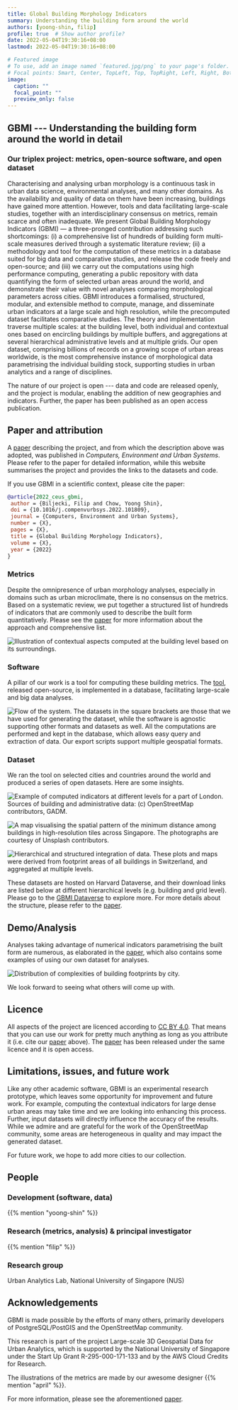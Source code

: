 ```yaml
---
title: Global Building Morphology Indicators
summary: Understanding the building form around the world
authors: [yoong-shin, filip]
profile: true  # Show author profile?
date: 2022-05-04T19:30:16+08:00
lastmod: 2022-05-04T19:30:16+08:00

# Featured image
# To use, add an image named `featured.jpg/png` to your page's folder.
# Focal points: Smart, Center, TopLeft, Top, TopRight, Left, Right, BottomLeft, Bottom, BottomRight.
image:
  caption: ""
  focal_point: ""
  preview_only: false
---
```


## GBMI --- Understanding the building form around the world in detail

### Our triplex project: metrics, open-source software, and open dataset

Characterising and analysing urban morphology is a continuous task in urban data science, environmental analyses, and many other domains. As the availability and quality of data on them have been increasing, buildings have gained more attention. However, tools and data facilitating large-scale studies, together with an interdisciplinary consensus on metrics, remain scarce and often inadequate. We present Global Building Morphology Indicators (GBMI) — a three-pronged contribution addressing such shortcomings: (i) a comprehensive list of hundreds of building form multi-scale measures derived through a systematic literature review; (ii) a methodology and tool for the computation of these metrics in a database suited for big data and comparative studies, and release the code freely and open-source; and (iii) we carry out the computations using high performance computing, generating a public repository with data quantifying the form of selected urban areas around the world, and demonstrate their value with novel analyses comparing morphological parameters across cities. GBMI introduces a formalised, structured, modular, and extensible method to compute, manage, and disseminate urban indicators at a large scale and high resolution, while the precomputed dataset facilitates comparative studies. The theory and implementation traverse multiple scales: at the building level, both individual and contextual ones based on encircling buildings by multiple buffers, and aggregations at several hierarchical administrative levels and at multiple grids. Our open dataset, comprising billions of records on a growing scope of urban areas worldwide, is the most comprehensive instance of morphological data parametrising the individual building stock, supporting studies in urban analytics and a range of disciplines.

The nature of our project is open --- data and code are released openly, and the project is modular, enabling the addition of new geographies and indicators.
Further, the paper has been published as an open access publication.

## Paper and attribution

A [paper](https://doi.org/10.1016/j.compenvurbsys.2022.101809) describing the project, and from which the description above was adopted, was published in _Computers, Environment and Urban Systems_.
Please refer to the paper for detailed information, while this website summarises the project and provides the links to the datasets and code.

If you use GBMI in a scientific context, please cite the paper:

```bibtex
@article{2022_ceus_gbmi,
 author = {Biljecki, Filip and Chow, Yoong Shin},
 doi = {10.1016/j.compenvurbsys.2022.101809},
 journal = {Computers, Environment and Urban Systems},
 number = {X},
 pages = {X},
 title = {Global Building Morphology Indicators},
 volume = {X},
 year = {2022}
}
```


### Metrics

Despite the omnipresence of urban morphology analyses, especially in domains such as urban microclimate, there is no consensus on the metrics. 
Based on a systematic review, we put together a structured list of hundreds of indicators that are commonly used to describe the built form quantitatively. 
Please see the [paper](https://doi.org/10.1016/j.compenvurbsys.2022.101809) for more information about the approach and comprehensive list.

![](buffer-horizontal.png "Illustration of contextual aspects computed at the building level based on its surroundings.")

### Software

A pillar of our work is a tool for computing these building metrics.
The [tool](https://github.com/ualsg/global-building-morphology-indicators), released open-source, is implemented in a database, facilitating large-scale and big data analyses.

![](flow.png "Flow of the system. The datasets in the square brackets are those that we have used for generating the dataset, while the software is agnostic supporting other formats and datasets as well. All the computations are performed and kept in the database, which allows easy query and extraction of data. Our export scripts support multiple geospatial formats.")

### Dataset

We ran the tool on selected cities and countries around the world and produced a series of open datasets.
Here are some insights.

![](london.png "Example of computed indicators at different levels for a part of London. Sources of building and administrative data: (c) OpenStreetMap contributors, GADM.")


![](Singapore.png "A map visualising the spatial pattern of the minimum distance among buildings in high-resolution tiles across Singapore. The photographs are courtesy of Unsplash contributors.")


![](switzerland.png "Hierarchical and structured integration of data. These plots and maps were derived from footprint areas of all buildings in Switzerland, and aggregated at multiple levels.")

These datasets are hosted on Harvard Dataverse, and their download links are listed below at 
different hierarchical levels (e.g. building and grid level). Please go to the [GBMI Dataverse](https://dataverse.harvard.edu/dataverse.xhtml?alias=gbmi) to explore more. For more details about the structure, please refer to the [paper](https://doi.org/10.1016/j.compenvurbsys.2022.101809).



## Demo/Analysis

Analyses taking advantage of numerical indicators parametrising the built form are numerous, as elaborated in the [paper](https://doi.org/10.1016/j.compenvurbsys.2022.101809), which also contains some examples of using our own dataset for analyses.

![](cplx_joyplot_buildings.png "Distribution of complexities of building footprints by city.")

We look forward to seeing what others will come up with.

## Licence

All aspects of the project are licenced according to [CC BY 4.0](https://creativecommons.org/licenses/by/4.0/).
That means that you can use our work for pretty much anything as long as you attribute it (i.e. cite our [paper](https://doi.org/10.1016/j.compenvurbsys.2022.101809) above).
The [paper](https://doi.org/10.1016/j.compenvurbsys.2022.101809) has been released under the same licence and it is open access.

## Limitations, issues, and future work

Like any other academic software, GBMI is an experimental research prototype, which leaves some opportunity for improvement and future work.
For example, computing the contextual indicators for large dense urban areas may take time and we are looking into enhancing this process. 
Further, input datasets will directly influence the accuracy of the results.
While we admire and are grateful for the work of the OpenStreetMap community, some areas are heterogeneous in quality and may impact the generated dataset.

For future work, we hope to add more cities to our collection.

## People

### Development (software, data)
{{% mention "yoong-shin" %}}

### Research (metrics, analysis) & principal investigator
{{% mention "filip" %}}

### Research group
Urban Analytics Lab, National University of Singapore (NUS)

## Acknowledgements

GBMI is made possible by the efforts of many others, primarily developers of PostgreSQL/PostGIS and the OpenStreetMap community.

This research is part of the project Large-scale 3D Geospatial Data for Urban Analytics, which is supported by the National University of Singapore under the Start Up Grant R-295-000-171-133 and by the AWS Cloud Credits for Research.

The illustrations of the metrics are made by our awesome designer {{% mention "april" %}}.

For more information, please see the aforementioned [paper](https://doi.org/10.1016/j.compenvurbsys.2022.101809).
